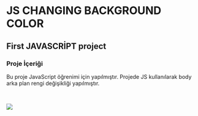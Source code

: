 <h1 align-center>JS  CHANGING BACKGROUND COLOR </h2>
<h2 align-center >First JAVASCRİPT project</h2>
<h3>Proje İçeriği</h3>

<p> Bu proje JavaScript öğrenimi için yapılmıştır.
Projede JS kullanılarak body arka plan rengi değişikliği yapılmıştır.</p>
<br/>

![](https://github.com/MFKORKMAZ42/arkaplan/blob/master/arkapgif.gif)
<br/>
 <br/>

